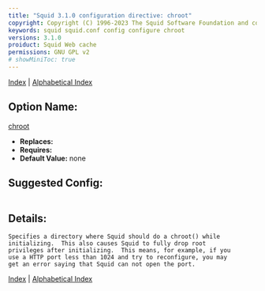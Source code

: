 ```yaml
---
title: "Squid 3.1.0 configuration directive: chroot"
copyright: Copyright (C) 1996-2023 The Squid Software Foundation and contributors
keywords: squid squid.conf config configure chroot
versions: 3.1.0
proiduct: Squid Web cache
permissions: GNU GPL v2
# showMiniToc: true
---
```

[Index](index#toc_chroot) | [Alphabetical Index](index_all#toc_chroot)

## Option Name:
[chroot](#chroot)
 * **Replaces:** 
 * **Requires:** 
 * **Default Value:** none


## Suggested Config:
```plaintext

```

## Details:

	Specifies a directory where Squid should do a chroot() while
	initializing.  This also causes Squid to fully drop root
	privileges after initializing.  This means, for example, if you
	use a HTTP port less than 1024 and try to reconfigure, you may
	get an error saying that Squid can not open the port.



[Index](index#toc_chroot) | [Alphabetical Index](index_all#toc_chroot)

